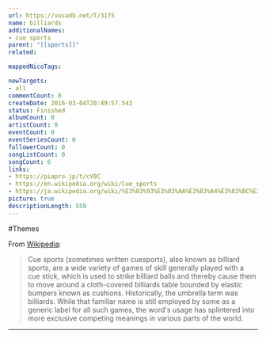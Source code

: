 ```yaml
---
url: https://vocadb.net/T/3175
name: billiards
additionalNames: 
- cue sports
parent: "[[sports]]"
related:

mappedNicoTags:

newTargets:
- all
commentCount: 0
createDate: 2016-03-04T20:49:57.543
status: Finished
albumCount: 0
artistCount: 0
eventCount: 0
eventSeriesCount: 0
followerCount: 0
songListCount: 0
songCount: 6
links: 
- https://piapro.jp/t/cV8C
- https://en.wikipedia.org/wiki/Cue_sports
- https://ja.wikipedia.org/wiki/%E3%83%93%E3%83%AA%E3%83%A4%E3%83%BC%E3%83%89
picture: true
descriptionLength: 559
---
```


#Themes

From [Wikipedia]():
>Cue sports (sometimes written cuesports), also known as billiard sports, are a wide variety of games of skill generally played with a cue stick, which is used to strike billiard balls and thereby cause them to move around a cloth-covered billiards table bounded by elastic bumpers known as cushions. Historically, the umbrella term was billiards. While that familiar name is still employed by some as a generic label for all such games, the word's usage has splintered into more exclusive competing meanings in various parts of the world.

---

